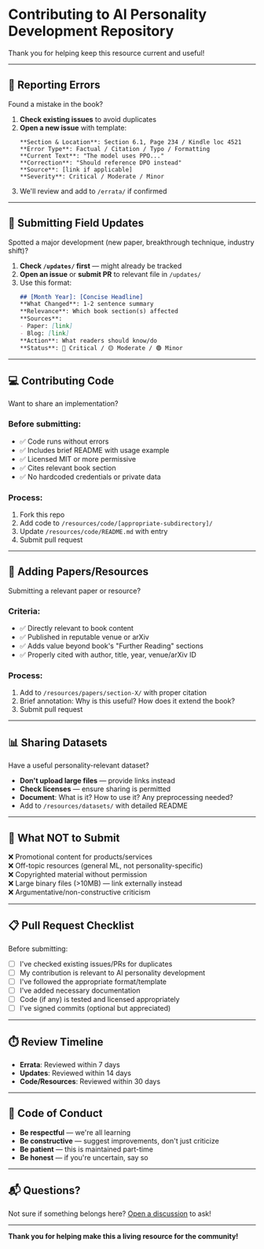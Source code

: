 # Contributing to AI Personality Development Repository

Thank you for helping keep this resource current and useful!

---

## 🐛 Reporting Errors

Found a mistake in the book?

1. **Check existing issues** to avoid duplicates
2. **Open a new issue** with template:
   ```
   **Section & Location**: Section 6.1, Page 234 / Kindle loc 4521
   **Error Type**: Factual / Citation / Typo / Formatting
   **Current Text**: "The model uses PPO..."
   **Correction**: "Should reference DPO instead"
   **Source**: [link if applicable]
   **Severity**: Critical / Moderate / Minor
   ```
3. We'll review and add to `/errata/` if confirmed

---

## 📰 Submitting Field Updates

Spotted a major development (new paper, breakthrough technique, industry shift)?

1. **Check `/updates/` first** — might already be tracked
2. **Open an issue** or **submit PR** to relevant file in `/updates/`
3. Use this format:
   ```markdown
   ## [Month Year]: [Concise Headline]
   **What Changed**: 1-2 sentence summary
   **Relevance**: Which book section(s) affected
   **Sources**: 
   - Paper: [link]
   - Blog: [link]
   **Action**: What readers should know/do
   **Status**: 🔴 Critical / 🟡 Moderate / 🟢 Minor
   ```

---

## 💻 Contributing Code

Want to share an implementation?

### Before submitting:
- ✅ Code runs without errors
- ✅ Includes brief README with usage example
- ✅ Licensed MIT or more permissive
- ✅ Cites relevant book section
- ✅ No hardcoded credentials or private data

### Process:
1. Fork this repo
2. Add code to `/resources/code/[appropriate-subdirectory]/`
3. Update `/resources/code/README.md` with entry
4. Submit pull request

---

## 📄 Adding Papers/Resources

Submitting a relevant paper or resource?

### Criteria:
- ✅ Directly relevant to book content
- ✅ Published in reputable venue or arXiv
- ✅ Adds value beyond book's "Further Reading" sections
- ✅ Properly cited with author, title, year, venue/arXiv ID

### Process:
1. Add to `/resources/papers/section-X/` with proper citation
2. Brief annotation: Why is this useful? How does it extend the book?
3. Submit pull request

---

## 📊 Sharing Datasets

Have a useful personality-relevant dataset?

- **Don't upload large files** — provide links instead
- **Check licenses** — ensure sharing is permitted
- **Document**: What is it? How to use it? Any preprocessing needed?
- Add to `/resources/datasets/` with detailed README

---

## 🚫 What NOT to Submit

❌ Promotional content for products/services  
❌ Off-topic resources (general ML, not personality-specific)  
❌ Copyrighted material without permission  
❌ Large binary files (>10MB) — link externally instead  
❌ Argumentative/non-constructive criticism  

---

## 📋 Pull Request Checklist

Before submitting:
- [ ] I've checked existing issues/PRs for duplicates
- [ ] My contribution is relevant to AI personality development
- [ ] I've followed the appropriate format/template
- [ ] I've added necessary documentation
- [ ] Code (if any) is tested and licensed appropriately
- [ ] I've signed commits (optional but appreciated)

---

## ⏱️ Review Timeline

- **Errata**: Reviewed within 7 days
- **Updates**: Reviewed within 14 days  
- **Code/Resources**: Reviewed within 30 days

---

## 🤝 Code of Conduct

- **Be respectful** — we're all learning
- **Be constructive** — suggest improvements, don't just criticize
- **Be patient** — this is maintained part-time
- **Be honest** — if you're uncertain, say so

---

## 📬 Questions?

Not sure if something belongs here? [Open a discussion](../../discussions) to ask!

---

**Thank you for helping make this a living resource for the community!**
